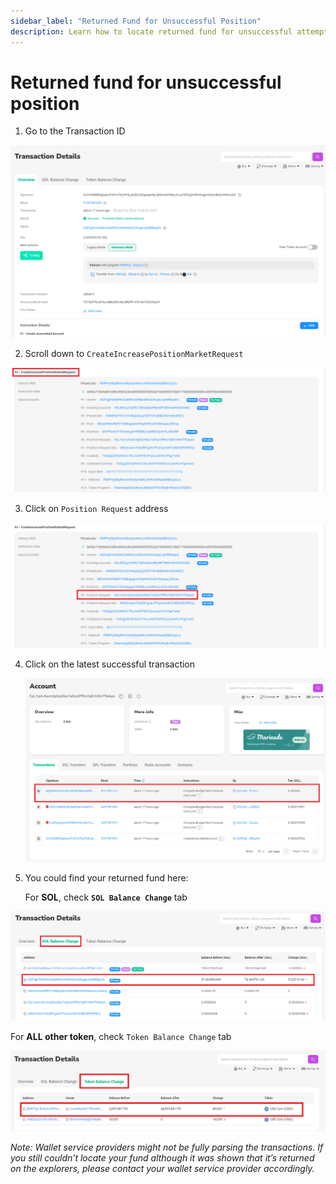 ```yaml
---
sidebar_label: "Returned Fund for Unsuccessful Position"
description: Learn how to locate returned fund for unsuccessful attempt to increase position
---
```


# Returned fund for unsuccessful position

1. Go to the Transaction ID

![Returned1](returned1.png)

2. Scroll down to `CreateIncreasePositionMarketRequest`

![Returned2](returned2.png)

3. Click on `Position Request` address

![Returned3](returned3.png)

4. Click on the latest successful transaction

   ![Returned4](returned4.png)

5. You could find your returned fund here:

   For **SOL**, check **`SOL Balance Change`** tab

![Returned5](returned5.png)

For **ALL other token**, check `Token Balance Change` tab

![Returned6](returned6.png)

_Note: Wallet service providers might not be fully parsing the transactions. If you still couldn’t locate your fund although it was shown that it’s returned on the explorers, please contact your wallet service provider accordingly._
